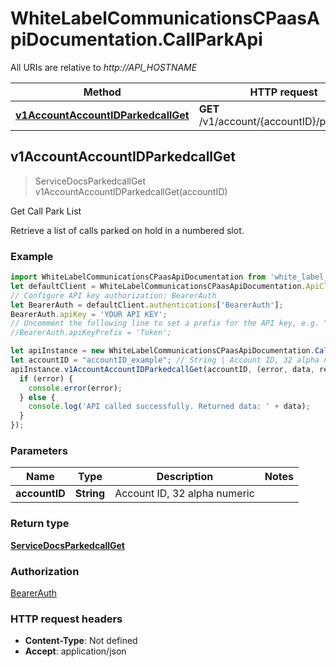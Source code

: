 # WhiteLabelCommunicationsCPaasApiDocumentation.CallParkApi

All URIs are relative to *http://API_HOSTNAME*

Method | HTTP request | Description
------------- | ------------- | -------------
[**v1AccountAccountIDParkedcallGet**](CallParkApi.md#v1AccountAccountIDParkedcallGet) | **GET** /v1/account/{accountID}/parkedcall | Get Call Park List



## v1AccountAccountIDParkedcallGet

> ServiceDocsParkedcallGet v1AccountAccountIDParkedcallGet(accountID)

Get Call Park List

Retrieve a list of calls parked on hold in a numbered slot.

### Example

```javascript
import WhiteLabelCommunicationsCPaasApiDocumentation from 'white_label_communications_c_paas_api_documentation';
let defaultClient = WhiteLabelCommunicationsCPaasApiDocumentation.ApiClient.instance;
// Configure API key authorization: BearerAuth
let BearerAuth = defaultClient.authentications['BearerAuth'];
BearerAuth.apiKey = 'YOUR API KEY';
// Uncomment the following line to set a prefix for the API key, e.g. "Token" (defaults to null)
//BearerAuth.apiKeyPrefix = 'Token';

let apiInstance = new WhiteLabelCommunicationsCPaasApiDocumentation.CallParkApi();
let accountID = "accountID_example"; // String | Account ID, 32 alpha numeric
apiInstance.v1AccountAccountIDParkedcallGet(accountID, (error, data, response) => {
  if (error) {
    console.error(error);
  } else {
    console.log('API called successfully. Returned data: ' + data);
  }
});
```

### Parameters


Name | Type | Description  | Notes
------------- | ------------- | ------------- | -------------
 **accountID** | **String**| Account ID, 32 alpha numeric | 

### Return type

[**ServiceDocsParkedcallGet**](ServiceDocsParkedcallGet.md)

### Authorization

[BearerAuth](../README.md#BearerAuth)

### HTTP request headers

- **Content-Type**: Not defined
- **Accept**: application/json

